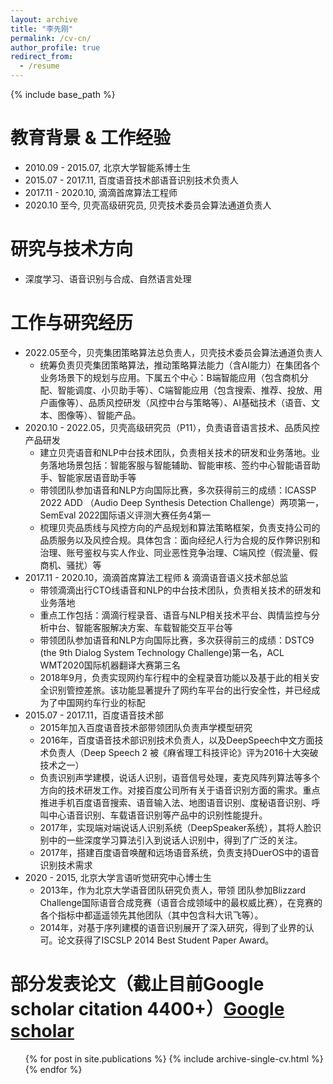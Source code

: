 ```yaml
---
layout: archive
title: "李先刚"
permalink: /cv-cn/
author_profile: true
redirect_from:
  - /resume
---
```


{% include base_path %}

教育背景 & 工作经验
======
* 2010.09 - 2015.07,    北京大学智能系博士生
* 2015.07 - 2017.11,    百度语音技术部语音识别技术负责人
* 2017.11 - 2020.10,    滴滴首席算法工程师
* 2020.10 至今, 贝壳高级研究员, 贝壳技术委员会算法通道负责人


研究与技术方向
======
* 深度学习、语音识别与合成、自然语言处理

工作与研究经历
======
* 2022.05至今，贝壳集团策略算法总负责人，贝壳技术委员会算法通道负责人
  * 统筹负责贝壳集团策略算法，推动策略算法能力（含AI能力）在集团各个业务场景下的规划与应用。下属五个中心：B端智能应用（包含商机分配、智能调度、小贝助手等）、C端智能应用（包含搜索、推荐、投放、用户画像等）、品质风控研发（风控中台与策略等）、AI基础技术（语音、文本、图像等）、智能产品。
* 2020.10 - 2022.05，贝壳高级研究员（P11），负责语音语言技术、品质风控产品研发
  * 建立贝壳语音和NLP中台技术团队，负责相关技术的研发和业务落地。业务落地场景包括：智能客服与智能辅助、智能审核、签约中心智能语音助手、智能家居语音助手等
  * 带领团队参加语音和NLP方向国际比赛，多次获得前三的成绩：ICASSP 2022 ADD （Audio Deep Synthesis Detection Challenge）两项第一，SemEval 2022国际语义评测大赛任务4第一
  * 梳理贝壳品质线与风控方向的产品规划和算法策略框架，负责支持公司的品质服务以及风控合规。具体包含：面向经纪人行为合规的反作弊识别和治理、账号鉴权与实人作业、同业恶性竞争治理、C端风控（假流量、假商机、骚扰）等
* 2017.11 - 2020.10，滴滴首席算法工程师 & 滴滴语音语义技术部总监
  * 带领滴滴出行CTO线语音和NLP的中台技术团队，负责相关技术的研发和业务落地
  * 重点工作包括：滴滴行程录音、语音与NLP相关技术平台、舆情监控与分析中台、智能客服解决方案、车载智能交互平台等
  * 带领团队参加语音和NLP方向国际比赛，多次获得前三的成绩：DSTC9 (the 9th Dialog System Technology Challenge)第一名，ACL WMT2020国际机器翻译大赛第三名
  * 2018年9月，负责实现网约车行程中的全程录音功能以及基于此的相关安全识别管控差旅。该功能显著提升了网约车平台的出行安全性，并已经成为了中国网约车行业的标配
* 2015.07 - 2017.11，百度语音技术部
  * 2015年加入百度语音技术部带领团队负责声学模型研究
  * 2016年，百度语音技术部识别技术负责人，以及DeepSpeech中文方面技术负责人（Deep Speech 2 被《麻省理工科技评论》评为2016十大突破技术之一）
  * 负责识别声学建模，说话人识别，语音信号处理，麦克风阵列算法等多个方向的技术研发工作。对接百度公司所有关于语音识别方面的需求。重点推进手机百度语音搜索、语音输入法、地图语音识别、度秘语音识别、呼叫中心语音识别、车载语音识别等产品中的识别性能提升。
  * 2017年，实现端对端说话人识别系统（DeepSpeaker系统），其将人脸识别中的一些深度学习算法引入到说话人识别中，得到了广泛的关注。
  * 2017年，搭建百度语音唤醒和远场语音系统，负责支持DuerOS中的语音识别技术需求
* 2020 - 2015, 北京大学言语听觉研究中心博士生
  * 2013年，作为北京大学语音团队研究负责人，带领 团队参加Blizzard Challenge国际语音合成竞赛（语音合成领域中的最权威比赛），在竞赛的各个指标中都遥遥领先其他团队（其中包含科大讯飞等）。
  * 2014年，对基于序列建模的语音识别展开了深入研究，得到了业界的认可。论文获得了ISCSLP 2014 Best Student Paper Award。

部分发表论文（截止目前Google scholar citation 4400+）[Google scholar](https://scholar.google.com/citations?user=80YNQwMAAAAJ&hl=zh-CN)
======
  <ul>{% for post in site.publications %}
    {% include archive-single-cv.html %}
  {% endfor %}</ul>
